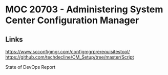# MOC 20703 - Administering System Center Configuration Manager

## Links

https://www.scconfigmgr.com/configmgrprerequisitestool/
https://github.com/techdecline/CM_Setup/tree/master/Script

State of DevOps Report
